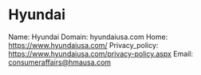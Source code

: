 
# Hyundai 

Name: Hyundai 
Domain: hyundaiusa.com
Home: https://www.hyundaiusa.com/
Privacy_policy: https://www.hyundaiusa.com/privacy-policy.aspx
Email: consumeraffairs@hmausa.com
